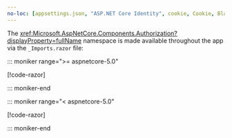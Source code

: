 ```yaml
---
no-loc: [appsettings.json, "ASP.NET Core Identity", cookie, Cookie, Blazor, "Blazor Server", "Blazor WebAssembly", "Identity", "Let's Encrypt", Razor, SignalR]
---
```

The <xref:Microsoft.AspNetCore.Components.Authorization?displayProperty=fullName> namespace is made available throughout the app via the `_Imports.razor` file:

::: moniker range=">= aspnetcore-5.0"

[!code-razor[](imports-hosted-5x.razor?highlight=3)]

::: moniker-end

::: moniker range="< aspnetcore-5.0"

[!code-razor[](imports-hosted-3x.razor?highlight=3)]

::: moniker-end

